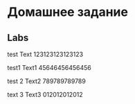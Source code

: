 # Домашнее задание
<!-- @import "[TOC]" {cmd="toc" depthFrom=1 depthTo=6 orderedList=false} -->

## Labs

test Text
123123123123123

test1 Text1
45646456456456

test 2 Text2
789789789789

text 3 Text3
012012012012
